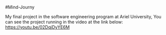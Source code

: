 #Mind-Journy

My final project in the software engineering program at Ariel University, 
You can see the project running in the video at the link below:
https://youtu.be/02DqjDyYE6M
